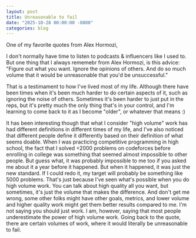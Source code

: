 ```yaml
---
layout: post
title: Unreasonable to fail
date: "2025-10-28 00:00:00 -0800"
categories: blog
---
```

One of my favorite quotes from Alex Hormozi,

I don't normally have time to listen to podcasts & influencers like I used to. But one thing that I always rememebr from Alex Hormozi, is this advice: "Figure out what you want. Ignore the opinions of others. And do so much volume that it would be unreasonable that you'd be unsuccessful."

That is a testimament to how I've lived most of my life. Although there have been times when it's been much harder to do certain aspects of it, such as ignoring the noise of others. Sometimes it's been harder to just put in the reps, but it's pretty much the only thing that's in your control, and I'm learning to come back to it as I become "older", or whatever that means :)

It has been interesting though that what I consider "high volume" work has had different definitions in different times of my life, and I've also noticed that different people define it differently based on their definition of what seems doable. When I was practicing competitive programming in high school, the fact that I solved +2000 problems on codeforces before enrolling in college was something that seemed almost impossible to other people. But guess what, it was probably impossible to me too if you asked me about it a year before it happened. But when it happened, it was just the new standard. If I could redo it, my target will probably be something like 5000 problems. That's just because I've seen what's possible when you do high volume work. You can talk about high quality all you want, but sometimes, it's just the volume that makes the difference. And don't get me wrong, some other folks might have other goals, metrics, and lower volume and higher quality work might get them better results compared to me. I'm not saying you should just work. I am, however, saying that most people underestimate the power of high volume work. Going back to the quote, there are certain volumes of work, where it would literally be unreasonable to fail.
